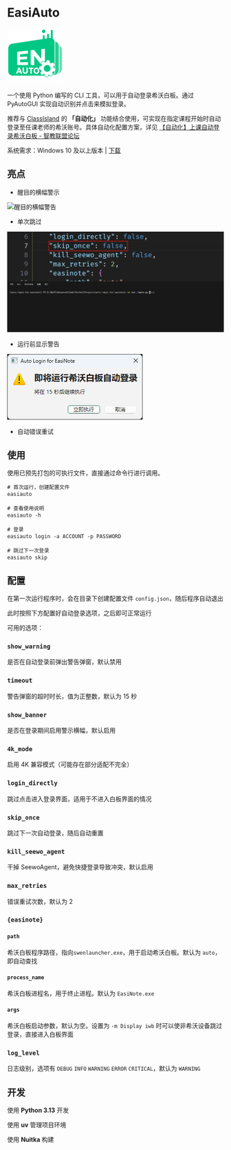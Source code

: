 
# EasiAuto

![EasiAuto 图标](docs/EasiAuto_128.png)

一个使用 Python 编写的 CLI 工具，可以用于自动登录希沃白板。通过 PyAutoGUI 实现自动识别并点击来模拟登录。

推荐与 [ClassIsland](https://github.com/ClassIsland/ClassIsland/) 的 **「自动化」** 功能结合使用，可实现在指定课程开始时自动登录至任课老师的希沃账号。具体自动化配置方案，详见 [【自动化】上课自动登录希沃白板 - 智教联盟论坛](https://forum.smart-teach.cn/d/385)

系统需求：Windows 10 及以上版本 | [下载](https://github.com/hxabcd/easiauto/releases/latest)

## 亮点

* 醒目的横幅警示

![醒目的横幅警告](docs/banner.webp)

* 单次跳过

![单次跳过](docs/skip_once.webp)

* 运行前显示警告

![运行前警告](docs/warning.png)

* 自动错误重试

## 使用

使用已预先打包的可执行文件，直接通过命令行进行调用。

```shell
# 首次运行，创建配置文件
easiauto

# 查看使用说明
easiauto -h

# 登录
easiauto login -a ACCOUNT -p PASSWORD

# 跳过下一次登录
easiauto skip

```

## 配置

在第一次运行程序时，会在目录下创建配置文件 `config.json`，随后程序自动退出

此时按照下方配置好自动登录选项，之后即可正常运行

可用的选项：

### `show_warning`

是否在自动登录前弹出警告弹窗，默认禁用

### `timeout`

警告弹窗的超时时长，值为正整数，默认为 15 秒

### `show_banner`

是否在登录期间启用警示横幅，默认启用

### `4k_mode`

启用 4K 兼容模式（可能存在部分适配不完全）

### `login_directly`

跳过点击进入登录界面，适用于不进入白板界面的情况

### `skip_once`

跳过下一次自动登录，随后自动重置

### `kill_seewo_agent`

干掉 SeewoAgent，避免快捷登录导致冲突，默认启用

### `max_retries`

错误重试次数，默认为 2

### `{easinote}`

#### `path`

希沃白板程序路径，指向`swenlauncher.exe`，用于启动希沃白板。默认为 `auto`，即自动查找

#### `process_name`

希沃白板进程名，用于终止进程。默认为 `EasiNote.exe`

#### `args`

希沃白板启动参数，默认为空。设置为 `-m Display iwb` 时可以使非希沃设备跳过登录，直接进入白板界面

### `log_level`

日志级别，选项有 `DEBUG` `INFO` `WARNING` `ERROR` `CRITICAL`，默认为 `WARNING`

## 开发

使用 **Python 3.13** 开发

使用 **uv** 管理项目环境

使用 **Nuitka** 构建

